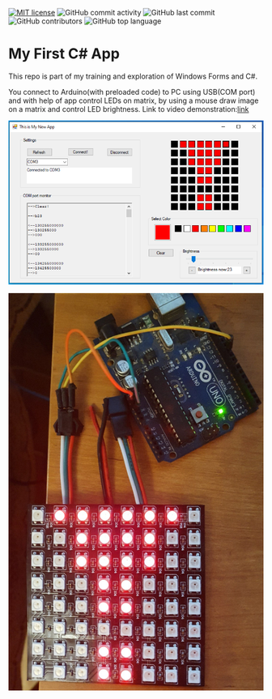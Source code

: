 
[![MIT license](https://img.shields.io/badge/License-MIT-blue.svg?style=plastic)](https://lbesson.mit-license.org/)
![GitHub commit activity](https://img.shields.io/github/commit-activity/y/clockfix/MyCsharpApp?style=plastic)
![GitHub last commit](https://img.shields.io/github/last-commit/clockfix/MyCsharpApp?style=plastic)
![GitHub contributors](https://img.shields.io/github/contributors/clockfix/MyCsharpApp?style=plastic)
![GitHub top language](https://img.shields.io/github/languages/top/clockfix/MyCsharpApp?style=plastic)

# My First C# App
This repo is part of my training and exploration of Windows Forms and C#.

You connect to Arduino(with preloaded code) to PC using USB(COM port) and with help of app control LEDs on matrix, by using a mouse draw image on a matrix and control LED brightness. Link to video demonstration:[link](https://1drv.ms/v/s!AmVr8IF4ESQjk9MGmt6uj8wrw68qiA?e=vdI1bC)

![MyApp](https://raw.githubusercontent.com/Clockfix/MyCsharpApp/master/Pictures/CSharpApp.PNG)

![8x8LEDMatrix](https://raw.githubusercontent.com/Clockfix/MyCsharpApp/master/Pictures/20200519_233711.jpg)
